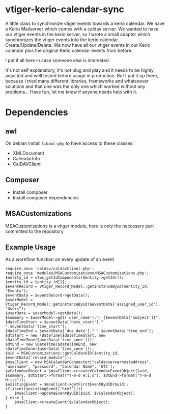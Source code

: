 # vtiger-kerio-calendar-sync
A little class to synchronize vtiger events towards a kerio calendar.
We have a Kerio Mailserver which comes with a caldav server. We wanted to have our vtiger events in the kerio server, so I wrote a small adapter which synchronizes the vtiger events into the kerio calendar. Create/Update/Delete. We now have all our vtiger events in our Kerio calendar plus the original Kerio calendar events from before. 

I put it all here in case someone else is interested.

It's not self explanatory, it's not plug and play and it needs to be highly adjusted and well tested before usage in production. But I put it up there, because I tried many different libraries, frameworks and whatsoever solutions and that one was the only one which worked without any problems... Have fun, let me know if anyone needs help with it.

# Dependencies

## awl
On debian install `libawl-php` to have access to these classes:
* XMLDocument
* CalendarInfo
* CalDAVClient

## Composer
* Install composer
* Install composer dependencies

## MSACustomizations 
MSACustomizations is a vtiger module, here is only the necessary part committed to the repository

## Example Usage

As a workflow function on every update of an event
```
require_once 'caldav/caldavClient.php';
require_once 'modules/MSACustomizations/MSACustomizations.php';
$entity_id = vtws_getIdComponents($entity->getId());
$entity_id = $entity_id[1];
$eventRecord = Vtiger_Record_Model::getInstanceById($entity_id, "Events");
$eventData = $eventRecord->getData();
$userModel = Vtiger_Record_Model::getInstanceById($eventData['assigned_user_id'], "Users");
$userData = $userModel->getData();
$summary = $userModel->get('user_name').": {$eventData['subject']}";
$dateTimeStart = $eventData['date_start']." ".$eventData['time_start'];
$dateTimeEnd = $eventData['due_date']." ".$eventData['time_end'];
$dtStart = new \DateTime($dateTimeStart, new \DateTimeZone($userData['time_zone']));
$dtEnd = new \DateTime($dateTimeEnd, new \DateTimeZone($userData['time_zone']));
$uid = MSACustomizations::getCaldavUID($entity_id, $eventData['record_module']);
$msaClient = new MSACalendarConnector("caldavserverhostaddress", "username", "password", "Calendar Name", 'UTC');
$vCalendarObject = $msaClient->createVCalendarEventObject($uid, $summary, $dtStart->format("Y-m-d H:i:s"), $dtEnd->format("Y-m-d H:i:s"));
$existingEvent = $msaClient->getFirstEventByUID($uid);
if(isset($existingEvent['href'])){
	$msaClient->updateEventByUID($uid, $vCalendarObject);
} else {
	$msaClient->createEvent($vCalendarObject);
}
```